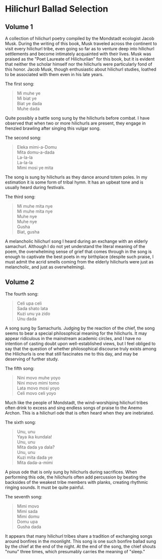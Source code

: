 # Hilichurl Ballad Selection

## Volume 1

A collection of hilichurl poetry compiled by the Mondstadt ecologist Jacob Musk. During the writing of this book, Musk
traveled across the continent to visit every hilichurl tribe, even going so far as to venture deep into hilichurl
settlements and become intimately acquainted with their lives. Musk was praised as the "Poet Laureate of Hilichurlian"
for this book, but it is evident that neither the scholar himself nor the hilichurls were particularly fond of this
honor. Jacob Musk, though enthusiastic about hilichurl studies, loathed to be associated with them even in his late
years.

The first song:

> Mi muhe ye  
> Mi biat ye  
> Biat ye dada  
> Muhe dada  

Quite possibly a battle song sung by the hilichurls before combat. I have observed that when two or more hilichurls are
present, they engage in frenzied brawling after singing this vulgar song.

The second song:  

> Eleka mimi-a-Domu  
> Mita domu-a-dada  
> La-la-la  
> La-la-la  
> Mimi mosi ye mita  

The song is sung by hilichurls as they dance around totem poles.
In my estimation it is some form of tribal hymn. It has an upbeat tone and is usually heard during festivals.

The third song:

> Mi muhe mita nye  
> Mi muhe mita nye  
> Muhe nye  
> Muhe nye  
> Gusha  
> Biat, gusha

A melancholic hilichurl song I heard during an exchange with an elderly samachurl. Although I do not yet understand the
literal meaning of the poem, the overwhelming sense of grief that comes through in the song is enough to captivate the
best poets in my birthplace (despite such praise, I must admit the acrid smells coming from the elderly hilichurls were
just as melancholic, and just as overwhelming).

## Volume 2

The fourth song:

> Celi upa celi  
> Sada shato lata  
> Kuzi unu ya zido  
> Unu dada

A song sung by Samachurls. Judging by the reaction of the chief, the song seems to bear a special philosophical meaning
for the hilichurls. It may appear ridiculous in the mainstream academic circles, and I have no intention of casting
doubt upon well-established views, but I feel obliged to say that the question of whether philosophical discourse truly
exists among the Hilichurls is one that still fascinates me to this day, and may be deserving of further study.

The fifth song:

> Nini movo muhe yoyo  
> Nini movo mimi tomo  
> Lata movo mosi yoyo  
> Celi movo celi yoyo

Much like the people of Mondstadt, the wind-worshiping hilichurl tribes often drink to excess and sing endless songs of
praise to the Anemo Archon. This is a hilichurl ode that is often heard when they are inebriated.

The sixth song:

> Unu, unu  
> Yaya ika kundala!  
> Unu, unu  
> Mita dada ya dala?  
> Unu, unu  
> Kuzi mita dada ye  
> Mita dada-a-mimi

A pious ode that is only sung by hilichurls during sacrifices. When performing this ode, the hilichurls often add
percussion by beating the backsides of the weakest tribe members with planks, creating rhythmic ringing sounds. It must
be quite painful.

The seventh song:

> Mimi movo  
> Mimi sada  
> Mimi domu  
> Domu upa  
> Gusha dada

It appears that many hilichurl tribes share a tradition of exchanging songs around bonfires in the moonlight. This song
is one such bonfire ballad sung by the chief at the end of the night. At the end of the song, the chief shouts "nunu"
three times, which presumably carries the meaning of "sleep."
